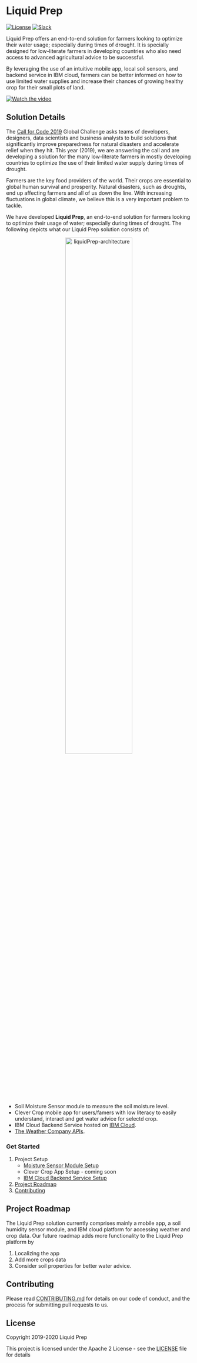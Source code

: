 # Liquid Prep

[![License](https://img.shields.io/badge/License-Apache2-blue.svg)](https://www.apache.org/licenses/LICENSE-2.0) [![Slack](https://img.shields.io/badge/Join-Slack-blue)](https://callforcode.org/slack)

Liquid Prep offers an end-to-end solution for farmers looking to optimize their water usage; especially during times of drought. It is specially designed for low-literate farmers in developing countries who also need access to advanced agricultural advice to be successful.

By leveraging the use of an intuitive mobile app, local soil sensors, and backend service in IBM cloud, farmers can be better informed on how to use limited water supplies and increase their chances of growing healthy crop for their small plots of land.

[![Watch the video](https://github.com/Code-and-Response/Liquid-Prep/blob/master/images/readme/IBM-interview-video-image.png)](https://youtu.be/uJ7DUfCzypE)

## Solution Details

The [Call for Code 2019](https://callforcode.org/) Global Challenge asks teams of developers, designers, data scientists and business analysts to build solutions that significantly improve preparedness for natural disasters and accelerate relief when they hit. This year (2019), we are answering the call and are developing a solution for the many low-literate farmers in mostly developing countries to optimize the use of their limited water supply during times of drought. 

Farmers are the key food providers of the world. Their crops are essential to global human survival and prosperity. Natural disasters, such as droughts, end up affecting farmers and all of us down the line. With increasing fluctuations in global climate, we believe this is a very important problem to tackle.

We have developed **Liquid Prep**, an end-to-end solution for farmers looking to optimize their usage of water; especially during times of drought. The following depicts what our Liquid Prep solution consists of:

<p align="center">
  <img src="https://github.com/Code-and-Response/Liquid-Prep/blob/master/images/readme/LiquidPrep-Architecture-new.png" alt="liquidPrep-architecture" width ="60%" height="60%">
</p>

-	Soil Moisture Sensor module to measure the soil moisture level. 
- Clever Crop mobile app for users/famers with low literacy to easily understand, interact and get water advice for selectd crop.
-	IBM Cloud Backend Service hosted on [IBM Cloud](https://www.ibm.com/cloud). 
- [The Weather Company APIs](https://business.weather.com/).

### Get Started

1. Project Setup
    - [Moisture Sensor Module Setup](https://github.com/Call-for-Code/Liquid-Prep/blob/master/soilSensor/User-Manual.pdf)
    - Clever Crop App Setup - coming soon
    - [IBM Cloud Backend Service Setup](https://github.com/Call-for-Code/Liquid-Prep/blob/master/backend/README.md)
2. [Project Roadmap](#project-roadmap)
3. [Contributing](#contributing)

## Project Roadmap

The Liquid Prep solution currently comprises mainly a mobile app, a soil humidity sensor module, and IBM cloud platform for accessing weather and crop data. Our future roadmap adds more functionality to the Liquid Prep platform by <br>
1. Localizing the app
2. Add more crops data
3. Consider soil properties for better water advice.

## Contributing

Please read [CONTRIBUTING.md](CONTRIBUTING.md) for details on our code of conduct, and the process for submitting pull requests to us.

## License

Copyright 2019-2020 Liquid Prep

This project is licensed under the Apache 2 License - see the [LICENSE](LICENSE) file for details
